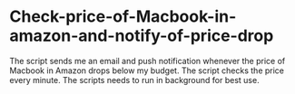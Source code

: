 # Check-price-of-Macbook-in-amazon-and-notify-of-price-drop
The script sends me an email and push notification whenever the price of Macbook in Amazon drops below my budget. The script checks the price every minute. The scripts needs to run in background for best use.
